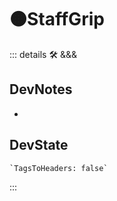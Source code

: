 # 🟠<moto>StaffGrip</moto>

::: details 🛠 <dev>&&&</dev>

## DevNotes

-

## DevState

```py
`TagsToHeaders: false`
```

:::
